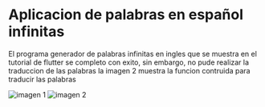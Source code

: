 # Aplicacion de palabras en español infinitas
<p>El programa generador de palabras infinitas en ingles que se muestra en el tutorial de flutter se completo con exito, sin embargo, no pude realizar la traduccion de las palabras la imagen 2 muestra la funcion contruida para traducir las palabras</p>
<img src="/images/words" title="imagen 1"/>
<img src="/images/traductor" title="imagen 2"/>


